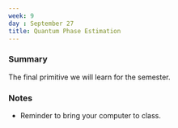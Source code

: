 ```yaml
---
week: 9
day : September 27
title: Quantum Phase Estimation
---
```


### Summary

The final primitive we will learn for the semester.

### Notes
- Reminder to bring your computer to class.